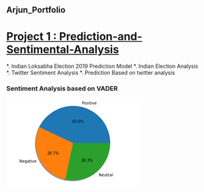 ## Arjun_Portfolio




# [Project 1 : Prediction-and-Sentimental-Analysis](https://github.com/ar5jun/Prediction-and-Sentimental-Analysis)

*. Indian Loksabha Election 2019 Prediction Model
*. Indian Election Analysis
*. Twitter Sentiment Analysis
*. Prediction Based on twitter analysis


### Sentiment Analysis based on VADER
![alt text](https://github.com/ar5jun/Arjun_Portfolio/blob/main/images/twitter_vader.png)

